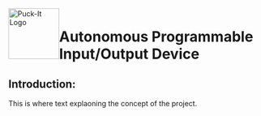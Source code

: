 <picture>
  <source media="(prefers-color-scheme: dark)" srcset="https://www.sfranzyshen.org/Puck-It/2D/Puck-It_Logo_dk.svg">
  <source media="(prefers-color-scheme: light)" srcset="https://www.sfranzyshen.org/Puck-It/2D/Puck-It_Logo_lt.svg">
  <img  alt="Puck-It Logo" title="Puck-It Logo" id="logo" style="float:left" width="100" src="https://www.sfranzyshen.org/Puck-It/2D/Puck-It_Logo_dk.svg">
</picture>

<!-- <img src="/2D/Puck-It_Logo_lt.svg" alt="Puck-It Logo" title="Puck-It Logo" id="logo" style="float:left" width="100" /> -->

# Autonomous Programmable Input/Output Device

## Introduction:
This is where text explaoning the concept of the project.
